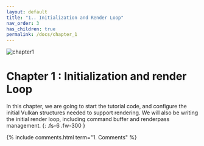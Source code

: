 ```yaml
---
layout: default
title: "1.. Initialization and Render Loop"
nav_order: 3
has_children: true
permalink: /docs/chapter_1
---
```

![chapter1]({{site.baseurl}}/diagrams/chapter1.png)
# Chapter 1 : Initialization and render Loop

In this chapter, we are going to start the tutorial code, and configure the initial Vulkan structures needed to support rendering.
We will also be writing the initial render loop, including command buffer and renderpass management.
{: .fs-6 .fw-300 }


{% include comments.html term="1. Comments" %}

